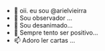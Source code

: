 - 👋 oii. eu sou @arielvieirra
- 👀 Sou observador ...
- 🌱 Sou desanimado...
- 💞️ Sempre tento ser positivo...
- 📫 Adoro ler cartas ...

<!---
arielvieirra/arielvieirra is a ✨ special ✨ repository because its `README.md` (this file) appears on your GitHub profile.
You can click the Preview link to take a look at your changes.
--->
